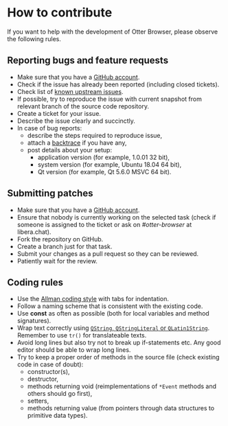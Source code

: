 # How to contribute

If you want to help with the development of Otter Browser, please observe the following rules.

## Reporting bugs and feature requests

* Make sure that you have a [GitHub account](https://github.com/join).
* Check if the issue has already been reported (including closed tickets).
* Check list of [known upstream issues](https://github.com/OtterBrowser/otter-browser/wiki/Upstream-Bugs).
* If possible, try to reproduce the issue with current snapshot from relevant branch of the source code repository.
* Create a ticket for your issue.
* Describe the issue clearly and succinctly.
* In case of bug reports:
  * describe the steps required to reproduce issue,
  * attach a [backtrace](http://en.wikipedia.org/wiki/Stack_trace) if you have any,
  * post details about your setup:
    * application version (for example, 1.0.01 32 bit),
    * system version (for example, Ubuntu 18.04 64 bit),
    * Qt version (for example, Qt 5.6.0 MSVC 64 bit).

## Submitting patches

* Make sure that you have a [GitHub account](https://github.com/join).
* Ensure that nobody is currently working on the selected task (check if someone is assigned to the ticket or ask on *#otter-browser* at libera.chat).
* Fork the repository on GitHub.
* Create a branch just for that task.
* Submit your changes as a pull request so they can be reviewed.
* Patiently wait for the review.

## Coding rules

* Use the [Allman coding style](http://en.wikipedia.org/wiki/Indent_style#Allman_style) with tabs for indentation.
* Follow a naming scheme that is consistent with the existing code.
* Use **const** as often as possible (both for local variables and method signatures).
* Wrap text correctly using [``QString``, ``QStringLiteral`` or ``QLatin1String``](http://woboq.com/blog/qstringliteral.html). Remember to use ``tr()`` for translateable texts.
* Avoid long lines but also try not to break up if-statements etc. Any good editor should be able to wrap long lines.
* Try to keep a proper order of methods in the source file (check existing code in case of doubt):
  * constructor(s),
  * destructor,
  * methods returning void (reimplementations of ``*Event`` methods and others should go first),
  * setters,
  * methods returning value (from pointers through data structures to primitive data types).
